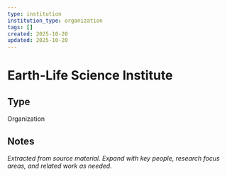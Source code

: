 ```yaml
---
type: institution
institution_type: organization
tags: []
created: 2025-10-20
updated: 2025-10-20
---
```


# Earth-Life Science Institute

## Type

Organization

## Notes

*Extracted from source material. Expand with key people, research focus areas, and related work as needed.*
